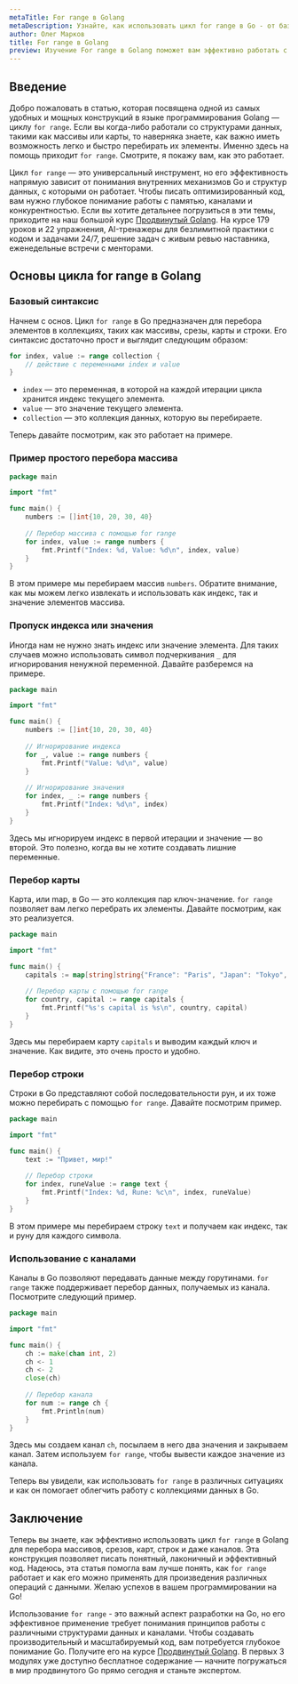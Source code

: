 ```yaml
---
metaTitle: For range в Golang
metaDescription: Узнайте, как использовать цикл for range в Go - от базового перебора массивов до сложных структур данных и каналов
author: Олег Марков
title: For range в Golang
preview: Изучение For range в Golang поможет вам эффективно работать с коллекциями данных и каналами - без сложных конструкций и излишнего кода.
---
```


## Введение

Добро пожаловать в статью, которая посвящена одной из самых удобных и мощных конструкций в языке программирования Golang — циклу `for range`. Если вы когда-либо работали со структурами данных, такими как массивы или карты, то наверняка знаете, как важно иметь возможность легко и быстро перебирать их элементы. Именно здесь на помощь приходит `for range`. Смотрите, я покажу вам, как это работает.

Цикл `for range` — это универсальный инструмент, но его эффективность напрямую зависит от понимания внутренних механизмов Go и структур данных, с которыми он работает.  Чтобы писать оптимизированный код, вам нужно глубокое понимание работы с памятью, каналами и конкурентностью. Если вы хотите детальнее погрузиться в эти темы, приходите на наш большой курс [Продвинутый Golang](https://purpleschool.ru/course/go-advanced?utm_source=knowledgebase&utm_medium=text&utm_campaign=For_range_v_Golang). На курсе 179 уроков и 22 упражнения, AI-тренажеры для безлимитной практики с кодом и задачами 24/7, решение задач с живым ревью наставника, еженедельные встречи с менторами.

## Основы цикла for range в Golang

### Базовый синтаксис

Начнем с основ. Цикл `for range` в Go предназначен для перебора элементов в коллекциях, таких как массивы, срезы, карты и строки. Его синтаксис достаточно прост и выглядит следующим образом:

```go
for index, value := range collection {
    // действие с переменными index и value
}
```

- `index` — это переменная, в которой на каждой итерации цикла хранится индекс текущего элемента.
- `value` — это значение текущего элемента.
- `collection` — это коллекция данных, которую вы перебираете.

Теперь давайте посмотрим, как это работает на примере.

### Пример простого перебора массива

```go
package main

import "fmt"

func main() {
    numbers := []int{10, 20, 30, 40}
    
    // Перебор массива с помощью for range
    for index, value := range numbers {
        fmt.Printf("Index: %d, Value: %d\n", index, value)
    }
}
```

В этом примере мы перебираем массив `numbers`. Обратите внимание, как мы можем легко извлекать и использовать как индекс, так и значение элементов массива. 

### Пропуск индекса или значения

Иногда нам не нужно знать индекс или значение элемента. Для таких случаев можно использовать символ подчеркивания `_` для игнорирования ненужной переменной. Давайте разберемся на примере.

```go
package main

import "fmt"

func main() {
    numbers := []int{10, 20, 30, 40}
    
    // Игнорирование индекса
    for _, value := range numbers {
        fmt.Printf("Value: %d\n", value)
    }
    
    // Игнорирование значения
    for index, _ := range numbers {
        fmt.Printf("Index: %d\n", index)
    }
}
```

Здесь мы игнорируем индекс в первой итерации и значение — во второй. Это полезно, когда вы не хотите создавать лишние переменные.

### Перебор карты

Карта, или map, в Go — это коллекция пар ключ-значение. `for range` позволяет вам легко перебрать их элементы. Давайте посмотрим, как это реализуется.

```go
package main

import "fmt"

func main() {
    capitals := map[string]string{"France": "Paris", "Japan": "Tokyo", "Russia": "Moscow"}
    
    // Перебор карты с помощью for range
    for country, capital := range capitals {
        fmt.Printf("%s's capital is %s\n", country, capital)
    }
}
```

Здесь мы перебираем карту `capitals` и выводим каждый ключ и значение. Как видите, это очень просто и удобно.

### Перебор строки

Строки в Go представляют собой последовательности рун, и их тоже можно перебирать с помощью `for range`. Давайте посмотрим пример.

```go
package main

import "fmt"

func main() {
    text := "Привет, мир!"
    
    // Перебор строки
    for index, runeValue := range text {
        fmt.Printf("Index: %d, Rune: %c\n", index, runeValue)
    }
}
```

В этом примере мы перебираем строку `text` и получаем как индекс, так и руну для каждого символа.

### Использование с каналами

Каналы в Go позволяют передавать данные между горутинами. `for range` также поддерживает перебор данных, получаемых из канала. Посмотрите следующий пример.

```go
package main

import "fmt"

func main() {
    ch := make(chan int, 2)
    ch <- 1
    ch <- 2
    close(ch)
    
    // Перебор канала
    for num := range ch {
        fmt.Println(num)
    }
}
```

Здесь мы создаем канал `ch`, посылаем в него два значения и закрываем канал. Затем используем `for range`, чтобы вывести каждое значение из канала.

Теперь вы увидели, как использовать `for range` в различных ситуациях и как он помогает облегчить работу с коллекциями данных в Go.

## Заключение

Теперь вы знаете, как эффективно использовать цикл `for range` в Golang для перебора массивов, срезов, карт, строк и даже каналов. Эта конструкция позволяет писать понятный, лаконичный и эффективный код. Надеюсь, эта статья помогла вам лучше понять, как `for range` работает и как его можно применять для произведения различных операций с данными. Желаю успехов в вашем программировании на Go!

Использование `for range` - это важный аспект разработки на Go, но его эффективное применение требует понимания принципов работы с различными структурами данных и каналами. Чтобы создавать производительный и масштабируемый код, вам потребуется глубокое понимание Go. Получите его на курсе [Продвинутый Golang](https://purpleschool.ru/course/go-advanced?utm_source=knowledgebase&utm_medium=text&utm_campaign=For_range_v_Golang). В первых 3 модулях уже доступно бесплатное содержание — начните погружаться в мир продвинутого Go прямо сегодня и станьте экспертом.

